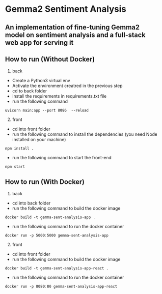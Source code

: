 # Gemma2 Sentiment Analysis
## An implementation of fine-tuning Gemma2 model on sentiment analysis and a full-stack web app for serving it


## How to run (Without Docker)

1. back
- Create a Python3 virtual env
- Activate the environment creatred in the previous step
- cd to back folder
- install the requirements in requirements.txt file
- run the following command
```
uvicorn main:app --port 8086  --reload
```

2. front
- cd into front folder
- run the following command to install the dependencies (you need Node installed on your machine)
```
npm install .
```
- run the following command to start the front-end
```
npm start
```

## How to run (With Docker)
1. back
- cd into back folder
- run the following command to build the docker image
```
docker build -t gemma-sent-analysis-app .
```
- run the following command to run the docker container
```
docker run -p 5000:5000 gemma-sent-analysis-app
```
2. front
- cd into front folder
- run the following command to build the docker image
```
docker build -t gemma-sent-analysis-app-react .
```
- run the following command to run the docker container
```
docker run -p 8080:80 gemma-sent-analysis-app-react
```

